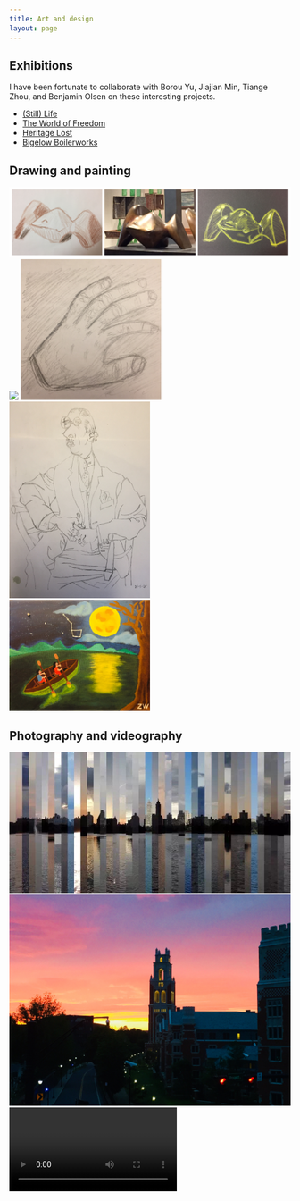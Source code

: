 ```yaml
---
title: Art and design
layout: page
---
```

## Exhibitions
I have been fortunate to collaborate with Borou Yu, Jiajian Min, Tiange Zhou, and Benjamin Olsen on these interesting projects.
- [(Still) Life](http://tracer.cs.yale.edu:8087/)
- [The World of Freedom](https://mystudio.design/the-world-of-freedom-1)
- [Heritage Lost](https://mystudio.design/heritage-lost)
- [Bigelow Boilerworks](https://www.benjamindavidolsen.com/boilerworks-reconstructed)

## Drawing and painting
<img src="assets/images/misc/shape.jpg"/>
<img src="assets/images/misc/face.jpg" width="50%"/>
<img src="assets/images/misc/hand.jpg" width="50%"/>
<img src="assets/images/misc/upsidedown.jpg" width="50%"/>
<img src="assets/images/misc/painting.jpg" width="50%"/>

## Photography and videography
<img src="assets/images/misc/centralpark.jpg"/>
<img src="assets/images/misc/sunset.jpg"/>
<video controls>
	<source src="assets/images/misc/eastrock.mp4" type="video/mp4">
</video>
